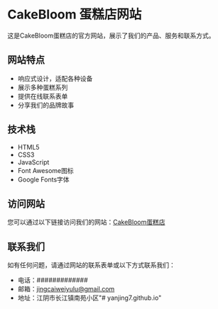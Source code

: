 # CakeBloom 蛋糕店网站

这是CakeBloom蛋糕店的官方网站，展示了我们的产品、服务和联系方式。

## 网站特点

- 响应式设计，适配各种设备
- 展示多种蛋糕系列
- 提供在线联系表单
- 分享我们的品牌故事

## 技术栈

- HTML5
- CSS3
- JavaScript
- Font Awesome图标
- Google Fonts字体

## 访问网站

您可以通过以下链接访问我们的网站：[CakeBloom蛋糕店](https://您的用户名.github.io/cakebloom/)

## 联系我们

如有任何问题，请通过网站的联系表单或以下方式联系我们：

- 电话：#############
- 邮箱：jingcaiweiyulu@gmail.com
- 地址：江阴市长江镇南苑小区"# yanjing7.github.io"  
